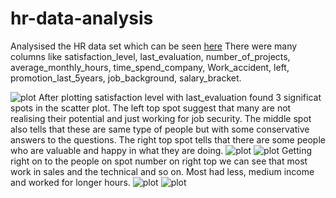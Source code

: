 # hr-data-analysis
Analysised the HR data set which can be seen [here](https://www.kaggle.com/ludobenistant/hr-analytics/downloads/HR_comma_sep.csv)
There were many columns like satisfaction_level, last_evaluation, number_of_projects, average_monthly_hours, time_spend_company, Work_accident, left, promotion_last_5years, job_background, salary_bracket.

![plot](http://i.imgur.com/qqyfKN5.png)
After plotting satisfaction level with last_evaluation found 3 significat spots in the scatter plot. 
The left top spot suggest that many are not realising their potential and just working for job security.
The middle spot also tells that these are same type of people but with some conservative answers to the questions.
The right top spot tells that there are some people who are valuable and happy in what they are doing.
![plot](http://i.imgur.com/zo8eIxo.png)
![plot](http://i.imgur.com/AkzCI56.png)
Getting right on to the people on spot number on right top we can see that most work in sales and the technical and so on.
Most had less, medium income and worked for longer hours.
![plot](http://i.imgur.com/HVzzAna.png)
![plot](http://i.imgur.com/8Xlypt3.png)

